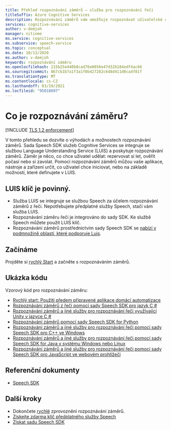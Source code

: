```yaml
---
title: Přehled rozpoznávání záměrů – služba pro rozpoznávání řeči
titleSuffix: Azure Cognitive Services
description: Rozpoznávání záměrů vám umožňuje rozpoznávat uživatelské cíle, které jste předem definovali. Tento článek představuje přehled výhod a možností služby pro rozpoznávání záměrů.
services: cognitive-services
author: v-demjoh
manager: nitinme
ms.service: cognitive-services
ms.subservice: speech-service
ms.topic: conceptual
ms.date: 10/13/2020
ms.author: v-demjoh
keywords: rozpoznávání záměru
ms.openlocfilehash: 215b25e440b8cad76e0656e47d32b184edf4ac66
ms.sourcegitcommit: 867cb1b7a1f3a1f0b427282c648d411d0ca4f81f
ms.translationtype: MT
ms.contentlocale: cs-CZ
ms.lasthandoff: 03/19/2021
ms.locfileid: "95018697"
---
```

# <a name="what-is-intent-recognition"></a>Co je rozpoznávání záměru?

[!INCLUDE [TLS 1.2 enforcement](../../../includes/cognitive-services-tls-announcement.md)]

V tomto přehledu se dozvíte o výhodách a možnostech rozpoznávání záměrů. Sada Speech SDK služeb Cognitive Services se integruje se službou Language Understanding Service (LUIS) a poskytuje rozpoznávání záměrů. Záměr je něco, co chce uživatel udělat: rezervovat si let, ověřit počasí nebo si zavolat.
Pomocí rozpoznávání záměrů můžou vaše aplikace, nástroje a zařízení určit, co uživatel chce iniciovat, nebo na základě možností, které definujete v LUIS.

## <a name="luis-key-required"></a>LUIS klíč je povinný.

* Služba LUIS se integruje se službou Speech za účelem rozpoznávání záměrů z řeči. Nepotřebujete předplatné služby Speech, stačí vám služba LUIS.
* Rozpoznávání záměru řeči je integrováno do sady SDK. Ke službě Speech můžete použít LUIS klíč.
* Rozpoznávání záměrů prostřednictvím sady Speech SDK se [nabízí v podmnožině oblastí, které podporuje Luis](./regions.md#intent-recognition).

## <a name="get-started"></a>Začínáme

Projděte si [rychlý Start](quickstarts/intent-recognition.md) a začněte s rozpoznáváním záměrů.

## <a name="sample-code"></a>Ukázka kódu

Vzorový kód pro rozpoznávání záměru:

* [Rychlý start: Použití předem připravené aplikace domácí automatizace](../luis/luis-get-started-create-app.md)
* [Rozpoznávání záměrů z řeči pomocí sady Speech SDK pro jazyk C #](./how-to-recognize-intents-from-speech-csharp.md)
* [Rozpoznávání záměrů a jiné služby pro rozpoznávání řeči využívající Unity v jazyce C #](https://github.com/Azure-Samples/cognitive-services-speech-sdk/tree/master/samples/unity/speechrecognizer)
* [Rozpoznávání záměrů pomocí sady Speech SDK for Python](https://github.com/Azure-Samples/cognitive-services-speech-sdk/tree/master/samples/python/console)
* [Rozpoznávání záměrů a jiné služby pro rozpoznávání řeči pomocí sady Speech SDK pro C++ ve Windows](https://github.com/Azure-Samples/cognitive-services-speech-sdk/tree/master/samples/cpp/windows/console)
* [Rozpoznávání záměrů a jiné služby pro rozpoznávání řeči pomocí sady Speech SDK for Java v systému Windows nebo Linux](https://github.com/Azure-Samples/cognitive-services-speech-sdk/tree/master/samples/java/jre/console)
* [Rozpoznávání záměrů a jiné služby pro rozpoznávání řeči pomocí sady Speech SDK pro JavaScript ve webovém prohlížeči](https://github.com/Azure-Samples/cognitive-services-speech-sdk/tree/master/samples/js/browser)

## <a name="reference-docs"></a>Referenční dokumenty

* [Speech SDK](./speech-sdk.md)

## <a name="next-steps"></a>Další kroky

* Dokončete [rychlé](quickstarts/intent-recognition.md) zprovoznění rozpoznávání záměrů.
* [Získejte zdarma klíč předplatného služby Speech](overview.md#try-the-speech-service-for-free)
* [Získat sadu Speech SDK](speech-sdk.md)